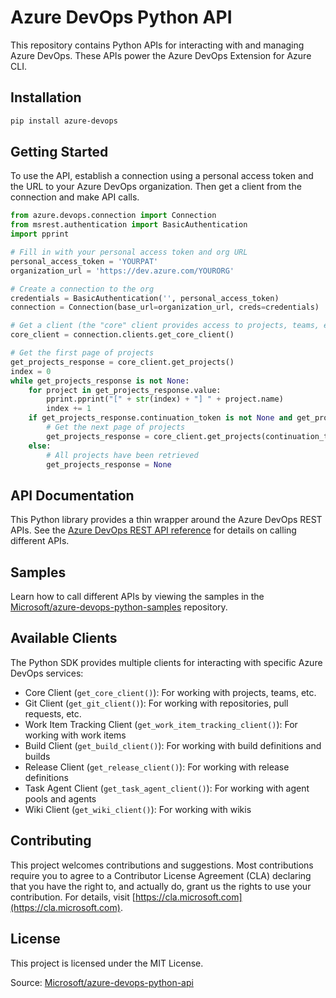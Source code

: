 # Azure DevOps Python API

This repository contains Python APIs for interacting with and managing Azure DevOps. These APIs power the Azure DevOps Extension for Azure CLI.

## Installation

```bash
pip install azure-devops
```

## Getting Started

To use the API, establish a connection using a personal access token and the URL to your Azure DevOps organization. Then get a client from the connection and make API calls.

```python
from azure.devops.connection import Connection
from msrest.authentication import BasicAuthentication
import pprint

# Fill in with your personal access token and org URL
personal_access_token = 'YOURPAT'
organization_url = 'https://dev.azure.com/YOURORG'

# Create a connection to the org
credentials = BasicAuthentication('', personal_access_token)
connection = Connection(base_url=organization_url, creds=credentials)

# Get a client (the "core" client provides access to projects, teams, etc)
core_client = connection.clients.get_core_client()

# Get the first page of projects
get_projects_response = core_client.get_projects()
index = 0
while get_projects_response is not None:
    for project in get_projects_response.value:
        pprint.pprint("[" + str(index) + "] " + project.name)
        index += 1
    if get_projects_response.continuation_token is not None and get_projects_response.continuation_token != "":
        # Get the next page of projects
        get_projects_response = core_client.get_projects(continuation_token=get_projects_response.continuation_token)
    else:
        # All projects have been retrieved
        get_projects_response = None
```

## API Documentation

This Python library provides a thin wrapper around the Azure DevOps REST APIs. See the [Azure DevOps REST API reference](https://learn.microsoft.com/en-us/rest/api/azure/devops/) for details on calling different APIs.

## Samples

Learn how to call different APIs by viewing the samples in the [Microsoft/azure-devops-python-samples](https://github.com/Microsoft/azure-devops-python-samples) repository.

## Available Clients

The Python SDK provides multiple clients for interacting with specific Azure DevOps services:

- Core Client (`get_core_client()`): For working with projects, teams, etc.
- Git Client (`get_git_client()`): For working with repositories, pull requests, etc.
- Work Item Tracking Client (`get_work_item_tracking_client()`): For working with work items
- Build Client (`get_build_client()`): For working with build definitions and builds
- Release Client (`get_release_client()`): For working with release definitions
- Task Agent Client (`get_task_agent_client()`): For working with agent pools and agents
- Wiki Client (`get_wiki_client()`): For working with wikis

## Contributing

This project welcomes contributions and suggestions. Most contributions require you to agree to a Contributor License Agreement (CLA) declaring that you have the right to, and actually do, grant us the rights to use your contribution. For details, visit [https://cla.microsoft.com](https://cla.microsoft.com).

## License

This project is licensed under the MIT License.

Source: [Microsoft/azure-devops-python-api](https://github.com/Microsoft/azure-devops-python-api) 